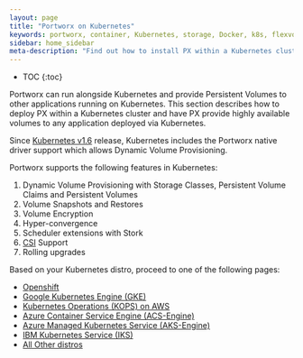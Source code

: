 ```yaml
---
layout: page
title: "Portworx on Kubernetes"
keywords: portworx, container, Kubernetes, storage, Docker, k8s, flexvol, pv, persistent disk
sidebar: home_sidebar
meta-description: "Find out how to install PX within a Kubernetes cluster and have PX provide highly available volumes to any application deployed via Kubernetes."
---
```


* TOC
{:toc}

Portworx can run alongside Kubernetes and provide Persistent Volumes to other applications running on Kubernetes. This section describes how to deploy PX within a Kubernetes cluster and have PX provide highly available volumes to any application deployed via Kubernetes.

Since [Kubernetes v1.6](https://github.com/kubernetes/kubernetes/releases/tag/v1.6.0) release, Kubernetes includes the Portworx native driver support which allows Dynamic Volume Provisioning.

Portworx supports the following features in Kubernetes:

1. Dynamic Volume Provisioning with Storage Classes, Persistent Volume Claims and Persistent Volumes
2. Volume Snapshots and Restores
3. Volume Encryption
4. Hyper-convergence
5. Scheduler extensions with Stork
5. [CSI](https://kubernetes-csi.github.io/) Support
6. Rolling upgrades


Based on your Kubernetes distro, proceed to one of the following pages:

* [Openshift](/scheduler/kubernetes/openshift-install.html)
* [Google Kubernetes Engine (GKE)](/cloud/gcp/gke.html)
* [Kubernetes Operations (KOPS) on AWS](/cloud/aws/kops-asg.html)
* [Azure Container Service Engine (ACS-Engine)](/cloud/azure/k8s-acs-engine.html)
* [Azure Managed Kubernetes Service (AKS-Engine)](/cloud/azure/aks.html)
* [IBM Kubernetes Service (IKS)](/cloud/ibm/ibm-cloud-iks.html)
* [All Other distros](/scheduler/kubernetes/install.html)
